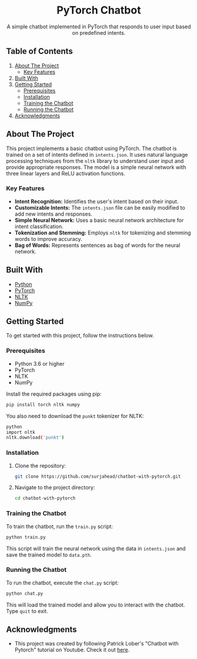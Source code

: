 <div align="center">
<h1 align="center">PyTorch Chatbot</h1>

  <p align="center">
    A simple chatbot implemented in PyTorch that responds to user input based on predefined intents.
  </p>
</div>

## Table of Contents

  <ol>
    <li>
      <a href="#about-the-project">About The Project</a>
      <ul>
        <li><a href="#key-features">Key Features</a></li>
      </ul>
    </li>
    <li><a href="#built-with">Built With</a></li>
    <li><a href="#getting-started">Getting Started</a>
      <ul>
        <li><a href="#prerequisites">Prerequisites</a></li>
        <li><a href="#installation">Installation</a></li>
        <li><a href="#training-the-chatbot">Training the Chatbot</a></li>
        <li><a href="#running-the-chatbot">Running the Chatbot</a></li>
      </ul>
    </li>
    <li><a href="#acknowledgments">Acknowledgments</a></li>
  </ol>

## About The Project

This project implements a basic chatbot using PyTorch. The chatbot is trained on a set of intents defined in `intents.json`.  It uses natural language processing techniques from the `nltk` library to understand user input and provide appropriate responses. The model is a simple neural network with three linear layers and ReLU activation functions.

### Key Features

- **Intent Recognition:**  Identifies the user's intent based on their input.
- **Customizable Intents:** The `intents.json` file can be easily modified to add new intents and responses.
- **Simple Neural Network:** Uses a basic neural network architecture for intent classification.
- **Tokenization and Stemming:** Employs `nltk` for tokenizing and stemming words to improve accuracy.
- **Bag of Words:** Represents sentences as bag of words for the neural network.

## Built With

- [Python](https://www.python.org/)
- [PyTorch](https://pytorch.org/)
- [NLTK](https://www.nltk.org/)
- [NumPy](https://numpy.org/)

## Getting Started

To get started with this project, follow the instructions below.

### Prerequisites

- Python 3.6 or higher
- PyTorch
- NLTK
- NumPy

Install the required packages using pip:

```sh
pip install torch nltk numpy
```

You also need to download the `punkt` tokenizer for NLTK:

```sh
python
import nltk
nltk.download('punkt')
```

### Installation

1. Clone the repository:
   ```sh
   git clone https://github.com/surjahead/chatbot-with-pytorch.git
   ```
2. Navigate to the project directory:
   ```sh
   cd chatbot-with-pytorch
   ```

### Training the Chatbot

To train the chatbot, run the `train.py` script:

```sh
python train.py
```

This script will train the neural network using the data in `intents.json` and save the trained model to `data.pth`.

### Running the Chatbot

To run the chatbot, execute the `chat.py` script:

```sh
python chat.py
```

This will load the trained model and allow you to interact with the chatbot. Type `quit` to exit.

## Acknowledgments

- This project was created by following Patrick Lober's "Chatbot with Pytorch" tutorial on Youtube. Check it out [here](https://www.youtube.com/watch?v=RpWeNzfSUHw).
